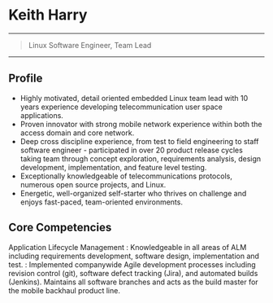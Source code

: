 Keith Harry
==========

----

> Linux Software Engineer, Team Lead

----

Profile
-------

* Highly motivated, detail oriented embedded Linux team lead with 10 years experience developing telecommunication user space applications.
* Proven innovator with strong mobile network experience within both the access domain and core network.
* Deep cross discipline experience, from test to field engineering to staff software engineer - participated in over 20 product release cycles taking team through concept exploration, requirements analysis, design development, implementation, and feature level testing.
* Exceptionally knowledgeable of telecommunications protocols, numerous open source projects, and Linux.
* Energetic, well-organized self-starter who thrives on challenge and enjoys fast-paced, team-oriented environments.

Core Competencies
-----------------

Application Lifecycle Management
:   Knowledgeable in all areas of ALM including requirements development, software design, implementation and test.
:   Implemented companywide Agile development processes including revision control (git), software defect tracking (Jira), and automated builds (Jenkins). Maintains all software branches and acts as the build master for the mobile backhaul product line.
